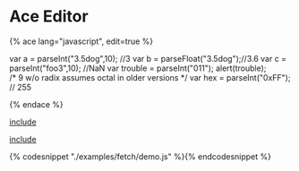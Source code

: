 # Ace Editor


{% ace lang="javascript", edit=true %}

var a = parseInt("3.5dog",10); //3
var b = parseFloat("3.5dog");//3.6
var c = parseInt("foo3",10); //NaN
var trouble = parseInt("011");
alert(trouble);  
/* 9 w/o radix assumes octal  in older versions */
var hex = parseInt("0xFF"); // 255

{% endace %}

[include](./examples/fetch/fetch.html)

[include](./examples/fetch/demo.js)

{% codesnippet "./examples/fetch/demo.js" %}{% endcodesnippet %}